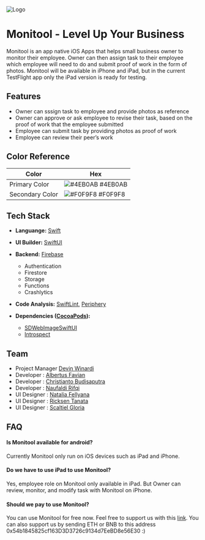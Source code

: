 ![Logo](https://github.com/MC3-WIP/monitool/blob/dev/Assets/readme_header.png)

# Monitool - Level Up Your Business

Monitool is an app native iOS Apps that helps small business owner to monitor their employee. Owner can then assign task to their employee which employee will need to do and submit proof of work in the form of photos. Monitool will be available in iPhone and iPad, but in the current TestFlight app only the iPad version is ready for testing.

## Features

- Owner can sssign task to employee and provide photos as reference
- Owner can approve or ask employee to revise their task, based on the proof of work that the employee submitted
- Employee can submit task by providing photos as proof of work
- Employee can review their peer’s work

## Color Reference

| Color           | Hex                                                              |
| --------------- | ---------------------------------------------------------------- |
| Primary Color   | ![#4EB0AB](https://via.placeholder.com/10/4EB0AB?text=+) #4EB0AB |
| Secondary Color | ![#F0F9F8](https://via.placeholder.com/10/F0F9F8?text=+) #F0F9F8 |

## Tech Stack

- **Languange:** [Swift](https://swift.org/)

- **UI Builder:** [SwiftUI](https://developer.apple.com/xcode/swiftui/)

- **Backend:** [Firebase](https://firebase.google.com/)

  - Authentication
  - Firestore
  - Storage
  - Functions
  - Crashlytics

- **Code Analysis:** [SwiftLint](https://github.com/realm/SwiftLint), [Periphery](https://github.com/peripheryapp/periphery)

- **Dependencies ([CocoaPods](https://cocoapods.org/)):**
  - [SDWebImageSwiftUI](https://github.com/SDWebImage/SDWebImageSwiftUI)
  - [Introspect](https://github.com/siteline/SwiftUI-Introspect)

<!-- ## Screenshots

![App Screenshot](https://via.placeholder.com/468x300?text=App+Screenshot+Here) -->

## Team

- Project Manager [Devin Winardi](https://github.com/devin1727)
- Developer : [Albertus Favian](https://github.com/albertusfavian)
- Developer : [Christianto Budisaputra](https://github.com/chrsomle)
- Developer : [Naufaldi Rifqi](https://github.com/naufaldirfq)
- UI Designer : [Natalia Fellyana](https://github.com/nataliafellyana)
- UI Designer : [Ricksen Tanata](https://github.com/ricksentnt)
- UI Designer : [Scaltiel Gloria](https://github.com/scaltielgloriaa)

## FAQ

#### Is Monitool available for android?

Currently Monitool only run on iOS devices such as iPad and iPhone.

#### Do we have to use iPad to use Monitool?

Yes, employee role on Monitool only available in iPad. But Owner can review, monitor, and modify task with Monitool on iPhone.

#### Should we pay to use Monitool?

You can use Monitool for free now. Feel free to support us with this [link](https://www.buymeacoffee.com/Monitool).
You can also support us by sending ETH or BNB to this address 0x54b1845825cf163D3D3726c9134d7EeBD8e56E30 :)
